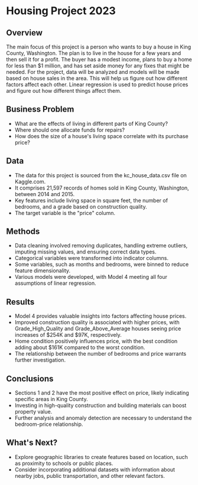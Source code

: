 # Housing Project 2023

## Overview
The main focus of this project is a person who wants to buy a house in King County, Washington. The plan is to live in the house for a few years and then sell it for a profit. The buyer has a modest income, plans to buy a home for less than $1 million, and has set aside money for any fixes that might be needed. For the project, data will be analyzed and models will be made based on house sales in the area. This will help us figure out how different factors affect each other. Linear regression is used to predict house prices and figure out how different things affect them.

## Business Problem
- What are the effects of living in different parts of King County?
- Where should one allocate funds for repairs?
- How does the size of a house's living space correlate with its purchase price?

## Data
- The data for this project is sourced from the kc_house_data.csv file on Kaggle.com.
- It comprises 21,597 records of homes sold in King County, Washington, between 2014 and 2015.
- Key features include living space in square feet, the number of bedrooms, and a grade based on construction quality.
- The target variable is the "price" column.

## Methods
- Data cleaning involved removing duplicates, handling extreme outliers, imputing missing values, and ensuring correct data types.
- Categorical variables were transformed into indicator columns.
- Some variables, such as months and bedrooms, were binned to reduce feature dimensionality.
- Various models were developed, with Model 4 meeting all four assumptions of linear regression.

## Results
- Model 4 provides valuable insights into factors affecting house prices.
- Improved construction quality is associated with higher prices, with Grade_High_Quality and Grade_Above_Average houses seeing price increases of $254K and $97K, respectively.
- Home condition positively influences price, with the best condition adding about $161K compared to the worst condition.
- The relationship between the number of bedrooms and price warrants further investigation.

## Conclusions
- Sections 1 and 2 have the most positive effect on price, likely indicating specific areas in King County.
- Investing in high-quality construction and building materials can boost property value.
- Further analysis and anomaly detection are necessary to understand the bedroom-price relationship.

## What's Next?
- Explore geographic libraries to create features based on location, such as proximity to schools or public places.
- Consider incorporating additional datasets with information about nearby jobs, public transportation, and other relevant factors.

